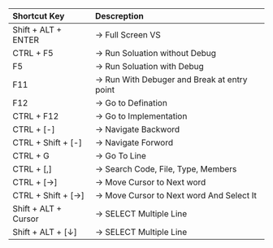 
| Shortcut Key |  Descreption| 
| :-----------|:-------------| 
| Shift + ALT + ENTER   | -> Full Screen VS | 
| CTRL + F5 			      | -> Run Soluation without Debug | 
| F5					          | -> Run Soluation with Debug| 
| F11 				| -> Run With Debuger and Break at entry point | 
| F12 				| -> Go to Defination | 
| CTRL + F12 			| -> Go to Implementation | 
| CTRL + [-] 			| -> Navigate Backword | 
| CTRL + Shift + [-] 	| -> Navigate Forword | 
| CTRL + G			| -> Go To Line | 
| CTRL + [,]			| -> Search Code, File, Type, Members | 
| CTRL + [→]			| -> Move Cursor to Next word | 
| CTRL + Shift + [→]	| -> Move Cursor to Next word And Select It | 
| Shift + ALT + Cursor| -> SELECT Multiple Line | 
| Shift + ALT + [↓]	| -> SELECT Multiple Line | 
